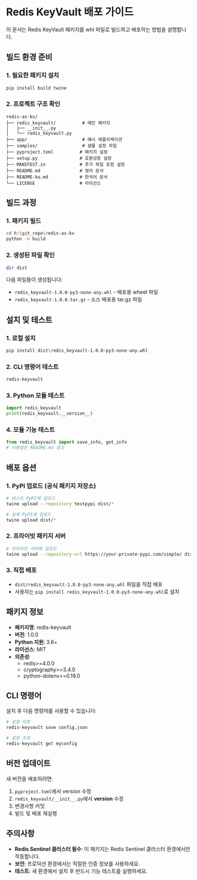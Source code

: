 # Redis KeyVault 배포 가이드

이 문서는 Redis KeyVault 패키지를 whl 파일로 빌드하고 배포하는 방법을 설명합니다.

## 빌드 환경 준비

### 1. 필요한 패키지 설치
```bash
pip install build twine
```

### 2. 프로젝트 구조 확인
```
redis-as-kv/
├── redis_keyvault/          # 메인 패키지
│   ├── __init__.py
│   └── redis_keyvault.py
├── app/                     # 예시 애플리케이션
├── samples/                 # 샘플 설정 파일
├── pyproject.toml          # 패키지 설정
├── setup.py                # 호환성용 설정
├── MANIFEST.in             # 추가 파일 포함 설정
├── README.md               # 영어 문서
├── README-ko.md            # 한국어 문서
└── LICENSE                 # 라이선스
```

## 빌드 과정

### 1. 패키지 빌드
```bash
cd h:\git_repo\redis-as-kv
python -m build
```

### 2. 생성된 파일 확인
```bash
dir dist
```

다음 파일들이 생성됩니다:
- `redis_keyvault-1.0.0-py3-none-any.whl` - 배포용 wheel 파일
- `redis_keyvault-1.0.0.tar.gz` - 소스 배포용 tar.gz 파일

## 설치 및 테스트

### 1. 로컬 설치
```bash
pip install dist\redis_keyvault-1.0.0-py3-none-any.whl
```

### 2. CLI 명령어 테스트
```bash
redis-keyvault
```

### 3. Python 모듈 테스트
```python
import redis_keyvault
print(redis_keyvault.__version__)
```

### 4. 모듈 기능 테스트
```python
from redis_keyvault import save_info, get_info
# 사용법은 README.md 참조
```

## 배포 옵션

### 1. PyPI 업로드 (공식 패키지 저장소)
```bash
# 테스트 PyPI에 업로드
twine upload --repository testpypi dist/*

# 실제 PyPI에 업로드
twine upload dist/*
```

### 2. 프라이빗 패키지 서버
```bash
# 프라이빗 서버에 업로드
twine upload --repository-url https://your-private-pypi.com/simple/ dist/*
```

### 3. 직접 배포
- `dist/redis_keyvault-1.0.0-py3-none-any.whl` 파일을 직접 배포
- 사용자는 `pip install redis_keyvault-1.0.0-py3-none-any.whl`로 설치

## 패키지 정보

- **패키지명**: redis-keyvault
- **버전**: 1.0.0
- **Python 지원**: 3.6+
- **라이선스**: MIT
- **의존성**:
  - redis>=4.0.0
  - cryptography>=3.4.0
  - python-dotenv>=0.19.0

## CLI 명령어

설치 후 다음 명령어를 사용할 수 있습니다:

```bash
# 설정 저장
redis-keyvault save config.json

# 설정 조회
redis-keyvault get myconfig
```

## 버전 업데이트

새 버전을 배포하려면:

1. `pyproject.toml`에서 version 수정
2. `redis_keyvault/__init__.py`에서 __version__ 수정
3. 변경사항 커밋
4. 빌드 및 배포 재실행

## 주의사항

- **Redis Sentinel 클러스터 필수**: 이 패키지는 Redis Sentinel 클러스터 환경에서만 작동합니다.
- **보안**: 프로덕션 환경에서는 적절한 인증 정보를 사용하세요.
- **테스트**: 새 환경에서 설치 후 반드시 기능 테스트를 실행하세요.
